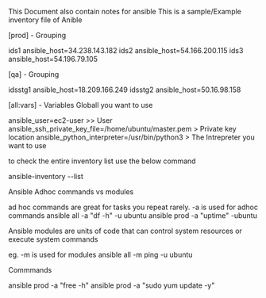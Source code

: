 This Document also contain notes for ansible
This is a sample/Example inventory file of Anible 

[prod] - Grouping 

ids1 ansible_host=34.238.143.182
ids2 ansible_host=54.166.200.115
ids3 ansible_host=54.196.79.105

[qa] - Grouping 

idsstg1 ansible_host=18.209.166.249
idsstg2 ansible_host=50.16.98.158

[all:vars] - Variables Globall you want to use 

ansible_user=ec2-user     >> User 
ansible_ssh_private_key_file=/home/ubuntu/master.pem > Private key location
ansible_python_interpreter=/usr/bin/python3 > The Intrepreter you want to use 

to check the entire inventory list use the below command 

ansible-inventory --list

Ansible Adhoc commands vs modules

ad hoc commands are great for tasks you repeat rarely.
-a is used for adhoc
commands
ansible all -a "df -h" -u ubuntu
ansible prod -a "uptime" -ubuntu

Ansible modules are units of code that can control system resources or execute system commands

eg. -m is used for modules
ansible all -m ping -u ubuntu

Commmands 

ansible prod -a "free -h"
ansible prod -a "sudo yum update -y"
